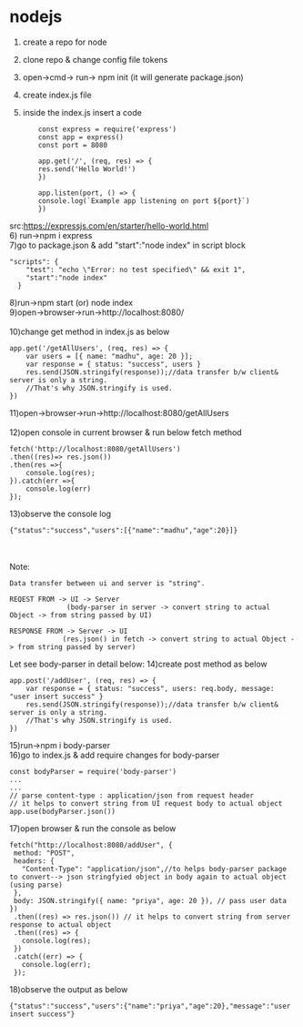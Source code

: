 # nodejs
1) create a repo for node
2) clone repo & change config file tokens

3) open->cmd-> run-> npm init (it will generate package.json)
4) create index.js file
5) inside the index.js insert a code
```
       const express = require('express')
       const app = express()
       const port = 8080

       app.get('/', (req, res) => {
       res.send('Hello World!')
       })

       app.listen(port, () => {
       console.log(`Example app listening on port ${port}`)
       })
```
src:https://expressjs.com/en/starter/hello-world.html <br>
6) run->npm i express <br>
7)go to package.json & add "start":"node index" in script block
```
"scripts": {
    "test": "echo \"Error: no test specified\" && exit 1",
    "start":"node index"
  }
```
8)run->npm start (or) node index<br>
9)open->browser->run->http://localhost:8080/        <br><br>
10)change get method in index.js as below
```
app.get('/getAllUsers', (req, res) => {
    var users = [{ name: "madhu", age: 20 }];
    var response = { status: "success", users }
    res.send(JSON.stringify(response));//data transfer b/w client& server is only a string.
    //That's why JSON.stringify is used.
})
```
11)open->browser->run->http://localhost:8080/getAllUsers        <br><br>
12)open console in current browser & run below fetch method
```
fetch('http://localhost:8080/getAllUsers')
.then((res)=> res.json())
.then(res =>{
    console.log(res);
}).catch(err =>{
    console.log(err)   
});
```
13)observe the console log
```
{"status":"success","users":[{"name":"madhu","age":20}]}
```
<br><br>Note:
```
Data transfer between ui and server is "string". 

REQEST FROM -> UI -> Server 
              (body-parser in server -> convert string to actual Object -> from string passed by UI)

RESPONSE FROM -> Server -> UI
             (res.json() in fetch -> convert string to actual Object -> from string passed by server)
```
  
Let see body-parser in detail below:
14)create post method as below
```
app.post('/addUser', (req, res) => {
    var response = { status: "success", users: req.body, message: "user insert success" }
    res.send(JSON.stringify(response));//data transfer b/w client& server is only a string.
    //That's why JSON.stringify is used.
})
```

15)run->npm i body-parser <br>
16)go to index.js & add require changes for body-parser
 ```
 const bodyParser = require('body-parser')
 ... 
 ...
 // parse content-type : application/json from request header
 // it helps to convert string from UI request body to actual object
 app.use(bodyParser.json())
 ```

 17)open browser & run the console as below
 ```
 fetch("http://localhost:8080/addUser", { 
  method: "POST",
  headers: {
    "Content-Type": "application/json",//to helps body-parser package to convert--> json stringfyied object in body again to actual object (using parse) 
  },
  body: JSON.stringify({ name: "priya", age: 20 }), // pass user data
})
  .then((res) => res.json()) // it helps to convert string from server response to actual object
  .then((res) => {
    console.log(res);
  })
  .catch((err) => {
    console.log(err);
  });
  ```
  18)observe the output as below
  ```
  {"status":"success","users":{"name":"priya","age":20},"message":"user insert success"}
  ```
